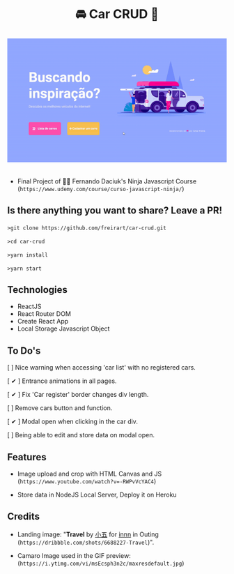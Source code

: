<h1 align="center">

🚘 Car CRUD 🚗

![Project Preview.](https://raw.githubusercontent.com/freirart/car-crud/master/car-crud-preview-gif.gif "Project Preview.")

</h1>

- Final Project of 🐱‍👤 Fernando Daciuk's Ninja Javascript Course (`https://www.udemy.com/course/curso-javascript-ninja/`)

## Is there anything you want to share? Leave a PR!

`>git clone https://github.com/freirart/car-crud.git`

`>cd car-crud`

`>yarn install`

`>yarn start`

## Technologies

* ReactJS
* React Router DOM
* Create React App
* Local Storage Javascript Object

## To Do's

[   ] Nice warning when accessing 'car list' with no registered cars.

[ ✔ ] Entrance animations in all pages.

[ ✔ ] Fix 'Car register' border changes div length.

[   ] Remove cars button and function.

[ ✔ ] Modal open when clicking in the car div.

[   ] Being able to edit and store data on modal open.

## Features

- Image upload and crop with HTML Canvas and JS (`https://www.youtube.com/watch?v=-RWPvVcYAC4`)

- Store data in NodeJS Local Server, Deploy it on Heroku

## Credits

- Landing image: "__Travel__
by <a href="https://dribbble.com/NoirQin">小五</a> for <a href="https://dribbble.com/innn">innn</a> in Outing (`https://dribbble.com/shots/6688227-Travel`)".

- Camaro Image used in the GIF preview: (`https://i.ytimg.com/vi/msEcsph3n2c/maxresdefault.jpg`)
